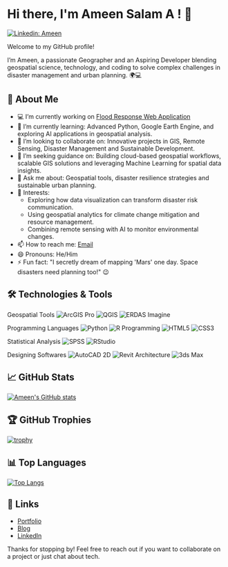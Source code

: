 # Hi there, I'm Ameen Salam A ! 👋


<!--
**ameenslm/ameenslm** is a ✨ _special_ ✨ repository because its `README.md` (this file) appears on your GitHub profile.
-->
[![Linkedin: Ameen](https://img.shields.io/badge/-ameen-blue?style=flat-square&logo=Linkedin&logoColor=white&link=https://www.linkedin.com/in/ameenslm/)](https://www.linkedin.com/in/ameensalam/)


Welcome to my GitHub profile! 

I’m Ameen, a passionate Geographer and an Aspiring Developer blending geospatial science, technology, and coding to solve complex challenges in disaster management and urban planning. 🌍💻

## 🚀 About Me

- 💻 I’m currently working on [Flood Response Web Application](https://ameenslm.github.io/flood-response-web-app/)
- 🌱 I’m currently learning: Advanced Python, Google Earth Engine, and exploring AI applications in geospatial analysis.
- 👯 I’m looking to collaborate on: Innovative projects in GIS, Remote Sensing, Disaster Management and Sustainable Development.
- 🤝 I’m seeking guidance on: Building cloud-based geospatial workflows, scalable GIS solutions and leveraging Machine Learning for spatial data insights.
- 💬 Ask me about: Geospatial tools, disaster resilience strategies and sustainable urban planning.
- 🎯 Interests:
   * Exploring how data visualization can transform disaster risk communication.
   * Using geospatial analytics for climate change mitigation and resource management.
   * Combining remote sensing with AI to monitor environmental changes.
- 📫 How to reach me: [Email](mailto:ameensalam@hotmail.com)
- 😄 Pronouns: He/Him
- ⚡ Fun fact: "I secretly dream of mapping 'Mars' one day. Space disasters need planning too!" 😉

## 🛠️ Technologies & Tools

Geospatial Tools
![ArcGIS Pro](https://img.shields.io/badge/-ArcGIS%20Pro-333333?style=flat&logo=arcgis&logoColor=white)
![QGIS](https://img.shields.io/badge/-QGIS-333333?style=flat&logo=qgis&logoColor=green)
![ERDAS Imagine](https://img.shields.io/badge/-ERDAS%20Imagine-333333?style=flat&logo=hexagon&logoColor=blue)

Programming Languages
![Python](https://img.shields.io/badge/-Python-333333?style=flat&logo=python)
![R Programming](https://img.shields.io/badge/-R%20Programming-333333?style=flat&logo=r&logoColor=blue)
![HTML5](https://img.shields.io/badge/-HTML5-333333?style=flat&logo=html5)
![CSS3](https://img.shields.io/badge/-CSS3-333333?style=flat&logo=css3)

Statistical Analysis
![SPSS](https://img.shields.io/badge/-SPSS-333333?style=flat&logo=ibm&logoColor=blue)
![RStudio](https://img.shields.io/badge/-RStudio-333333?style=flat&logo=rstudio&logoColor=blue)

Designing Softwares
![AutoCAD 2D](https://img.shields.io/badge/-AutoCAD%202D-333333?style=flat&logo=autodesk&logoColor=lightblue)
![Revit Architecture](https://img.shields.io/badge/-Revit%20Architecture-333333?style=flat&logo=autodesk&logoColor=lightblue)
![3ds Max](https://img.shields.io/badge/-3ds%20Max-333333?style=flat&logo=autodesk&logoColor=lightblue)


## 📈 GitHub Stats

[![Ameen's GitHub stats](https://github-readme-stats.vercel.app/api?username=ameenslm&show_icons=true&theme=radical)](https://github.com/ameenslm)

## 🏆 GitHub Trophies

[![trophy](https://github-profile-trophy.vercel.app/?username=ameenslm&theme=onedark)](https://github.com/ryo-ma/github-profile-trophy)

## 📊 Top Languages

[![Top Langs](https://github-readme-stats.vercel.app/api/top-langs/?username=ameenslm&layout=compact&theme=radical)](https://github.com/ameenslm)

## 🔗 Links

- [Portfolio](https://ameenslm.github.io/)
- [Blog](https://ameenslm.medium.com/)
- [LinkedIn](https://www.linkedin.com/in/ameensalam/)

Thanks for stopping by! Feel free to reach out if you want to collaborate on a project or just chat about tech.

